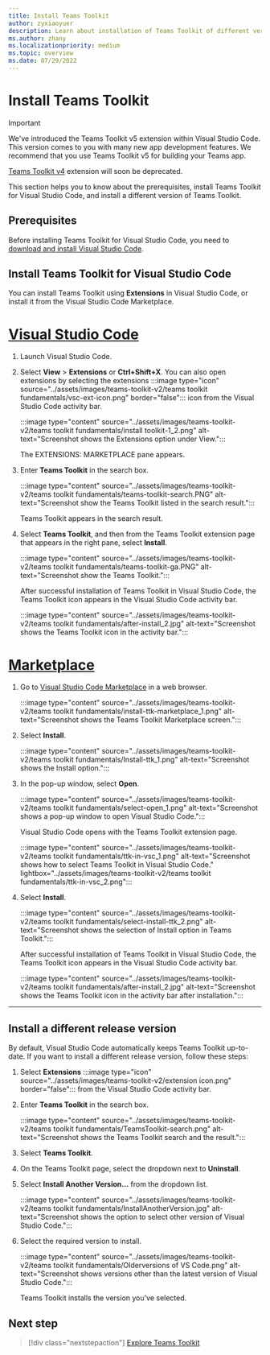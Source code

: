 ```yaml
---
title: Install Teams Toolkit 
author: zyxiaoyuer
description: Learn about installation of Teams Toolkit of different versions in Visual Studio Code and marketplace.
ms.author: zhany
ms.localizationpriority: medium
ms.topic: overview
ms.date: 07/29/2022
---
```

# Install Teams Toolkit

> [!IMPORTANT]
>
> We've introduced the Teams Toolkit v5 extension within Visual Studio Code. This version comes to you with many new app development features. We recommend that you use Teams Toolkit v5 for building your Teams app.
>
> [Teams Toolkit v4](toolkit-v4/teams-toolkit-fundamentals-v4.md) extension will soon be deprecated.

This section helps you to know about the prerequisites, install Teams Toolkit for Visual Studio Code, and install a different version of Teams Toolkit.

## Prerequisites

Before installing Teams Toolkit for Visual Studio Code, you need to [download and install Visual Studio Code](https://code.visualstudio.com/Download).

## Install Teams Toolkit for Visual Studio Code

You can install Teams Toolkit using **Extensions** in Visual Studio Code, or install it from the Visual Studio Code Marketplace.

# [Visual Studio Code](#tab/vscode)

1. Launch Visual Studio Code.
1. Select **View** > **Extensions** or **Ctrl+Shift+X**. You can also open extensions by selecting the extensions :::image type="icon" source="../assets/images/teams-toolkit-v2/teams toolkit fundamentals/vsc-ext-icon.png" border="false"::: icon from the Visual Studio Code activity bar.

    :::image type="content" source="../assets/images/teams-toolkit-v2/teams toolkit fundamentals/install toolkit-1_2.png" alt-text="Screenshot shows the Extensions option under View.":::

    The EXTENSIONS: MARKETPLACE pane appears.

1. Enter **Teams Toolkit** in the search box.

    :::image type="content" source="../assets/images/teams-toolkit-v2/teams toolkit fundamentals/teams-toolkit-search.PNG" alt-text="Screenshot show the Teams Toolkit listed in the search result.":::

   Teams Toolkit appears in the search result.

1. Select **Teams Toolkit**, and then from the Teams Toolkit extension page that appears in the right pane, select  **Install**.
  
    :::image type="content" source="../assets/images/teams-toolkit-v2/teams toolkit fundamentals/teams-toolkit-ga.PNG" alt-text="Screenshot show the Teams Toolkit.":::

   After successful installation of Teams Toolkit in Visual Studio Code, the Teams Toolkit icon appears in the Visual Studio Code activity bar.

    :::image type="content" source="../assets/images/teams-toolkit-v2/teams toolkit fundamentals/after-install_2.jpg" alt-text="Screenshot shows the Teams Toolkit icon in the activity bar.":::

# [Marketplace](#tab/marketplace)

1. Go to [Visual Studio Code Marketplace](https://marketplace.visualstudio.com/items?itemName=TeamsDevApp.ms-teams-vscode-extension) in a web browser.

   :::image type="content" source="../assets/images/teams-toolkit-v2/teams toolkit fundamentals/install-ttk-marketplace_1.png" alt-text="Screenshot shows the Teams Toolkit Marketplace screen.":::

1. Select **Install**.

   :::image type="content" source="../assets/images/teams-toolkit-v2/teams toolkit fundamentals/Install-ttk_1.png" alt-text="Screenshot shows the Install option.":::

1. In the pop-up window, select **Open**.

   :::image type="content" source="../assets/images/teams-toolkit-v2/teams toolkit fundamentals/select-open_1.png" alt-text="Screenshot shows a pop-up window to open Visual Studio Code.":::

   Visual Studio Code opens with the Teams Toolkit extension page.

   :::image type="content" source="../assets/images/teams-toolkit-v2/teams toolkit fundamentals/ttk-in-vsc_1.png" alt-text="Screenshot shows how to select Teams Toolkit in Visual Studio Code." lightbox="../assets/images/teams-toolkit-v2/teams toolkit fundamentals/ttk-in-vsc_2.png":::

1. Select **Install**.

   :::image type="content" source="../assets/images/teams-toolkit-v2/teams toolkit fundamentals/select-install-ttk_2.png" alt-text="Screenshot shows the selection of Install option in Teams Toolkit.":::

   After successful installation of Teams Toolkit in Visual Studio Code, the Teams Toolkit icon appears in the Visual Studio Code activity bar.

   :::image type="content" source="../assets/images/teams-toolkit-v2/teams toolkit fundamentals/after-install_2.jpg" alt-text="Screenshot shows the Teams Toolkit icon in the activity bar after installation.":::

---

## Install a different release version

By default, Visual Studio Code automatically keeps Teams Toolkit up-to-date. If you want to install a different release version, follow these steps:

1. Select **Extensions** :::image type="icon" source="../assets/images/teams-toolkit-v2/extension icon.png" border="false"::: from the Visual Studio Code activity bar.

1. Enter **Teams Toolkit** in the search box.

   :::image type="content" source="../assets/images/teams-toolkit-v2/teams toolkit fundamentals/TeamsToolkit-search.png" alt-text="Screenshot shows the Teams Toolkit search and the result.":::

1. Select **Teams Toolkit**.

1. On the Teams Toolkit page, select the dropdown next to **Uninstall**.

1. Select **Install Another Version...** from the dropdown list.

   :::image type="content" source="../assets/images/teams-toolkit-v2/teams toolkit fundamentals/InstallAnotherVersion.jpg" alt-text="Screenshot shows the option to select other version of Visual Studio Code.":::

1. Select the required version to install.

   :::image type="content" source="../assets/images/teams-toolkit-v2/teams toolkit fundamentals/Olderversions of VS Code.png" alt-text="Screenshot shows versions other than the latest version of Visual Studio Code.":::

   Teams Toolkit installs the version you’ve selected.

## Next step

> [!div class="nextstepaction"]
> [Explore Teams Toolkit](explore-Teams-Toolkit.md)
